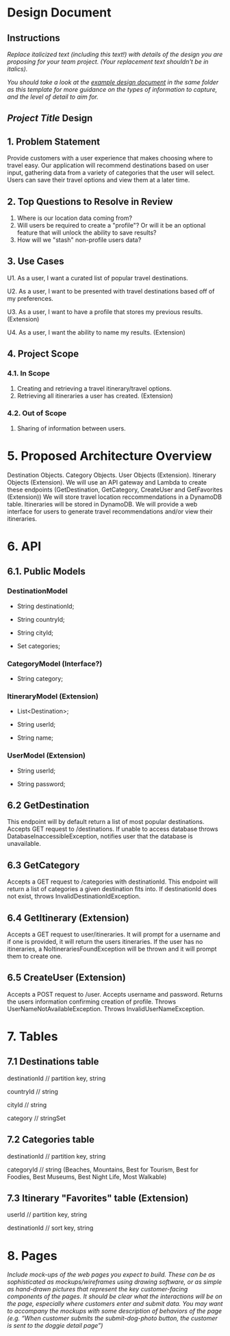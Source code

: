 # Design Document

## Instructions

_Replace italicized text (including this text!) with details of the design you are proposing for your team project. (Your replacement text shouldn't be in italics)._

_You should take a look at the [example design document](example-design-document.md) in the same folder as this template for more guidance on the types of information to capture, and the level of detail to aim for._

## _Project Title_ Design

## 1. Problem Statement

Provide customers with a user experience that makes choosing where to travel easy. Our application will recommend destinations based on user input, gathering data from a variety of categories that the user will select. Users can save their travel options and view them at a later time.

## 2. Top Questions to Resolve in Review

1. Where is our location data coming from?
2. Will users be required to create a "profile"? Or will it be an optional feature that will unlock the ability to save results?
3. How will we "stash" non-profile users data?

## 3. Use Cases

U1. As a user, I want a curated list of popular travel destinations.

U2. As a user, I want to be presented with travel destinations based off of my preferences.

U3. As a user, I want to have a profile that stores my previous results. (Extension)

U4. As a user, I want the ability to name my results. (Extension)

## 4. Project Scope

### 4.1. In Scope

1. Creating and retrieving a travel itinerary/travel options.
2. Retrieving all itineraries a user has created. (Extension)

### 4.2. Out of Scope

1. Sharing of information between users.

# 5. Proposed Architecture Overview
Destination Objects. Category Objects. User Objects (Extension). Itinerary Objects (Extension). We will use an API gateway and Lambda to create these endpoints (GetDestination, GetCategory, CreateUser and GetFavorites (Extension)) We will store travel location reccommendations in a DynamoDB table. Itineraries will be stored in DynamoDB. We will provide a web interface for users to generate travel recommendations and/or view their itineraries. 

# 6. API

## 6.1. Public Models

### DestinationModel
* String destinationId;

* String countryId;

* String cityId;

* Set<Category> categories;

### CategoryModel (Interface?)
* String category;
### ItineraryModel (Extension)
* List&lt;Destination&gt;;

* String userId;

* String name;
  
### UserModel (Extension)

* String userId;

* String password;

## 6.2 GetDestination
This endpoint will by default return a list of most popular destinations. Accepts GET request to /destinations. If unable to access database throws DatabaseInaccessibleException, notifies user that the database is unavailable.


## 6.3 GetCategory
Accepts a GET request to /categories with destinationId. This endpoint will return a list of categories a given destination fits into. If destinationId does not exist, throws InvalidDestinationIdException.

## 6.4 GetItinerary (Extension)
Accepts a GET request to user/itineraries. It will prompt for a username and if one is provided, it will return the users itineraries. If the user has no itineraries, a NoItinerariesFoundException will be thrown and it will prompt them to create one.

## 6.5 CreateUser (Extension)
Accepts a POST request to /user. Accepts username and password. Returns the users information confirming creation of profile. Throws UserNameNotAvailableException. Throws InvalidUserNameException.

# 7. Tables

## 7.1  Destinations table
destinationId // partition key, string

countryId // string 

cityId // string 

category // stringSet

## 7.2 Categories table
destinationId // partition key, string

categoryId // string (Beaches, Mountains, Best for Tourism, Best for Foodies, Best Museums, Best Night Life, Most Walkable)

## 7.3 Itinerary "Favorites" table (Extension)
userId // partition key, string

destinationId // sort key, string

# 8. Pages

_Include mock-ups of the web pages you expect to build. These can be as sophisticated as mockups/wireframes using drawing software, or as simple as hand-drawn pictures that represent the key customer-facing components of the pages. It should be clear what the interactions will be on the page, especially where customers enter and submit data. You may want to accompany the mockups with some description of behaviors of the page (e.g. “When customer submits the submit-dog-photo button, the customer is sent to the doggie detail page”)_
